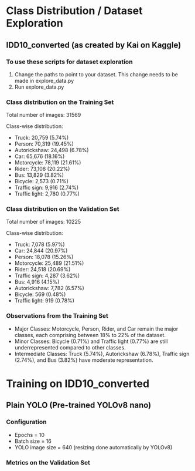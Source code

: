 # Class Distribution / Dataset Exploration

## IDD10_converted (as created by Kai on Kaggle)

### To use these scripts for dataset exploration

1. Change the paths to point to your dataset. This change needs to be made in explore_data.py
2. Run explore_data.py

### Class distribution on the Training Set
Total number of images: 31569

Class-wise distribution:
* Truck: 20,759 (5.74%)
* Person: 70,319 (19.45%)
* Autorickshaw: 24,498 (6.78%)
* Car: 65,676 (18.16%)
* Motorcycle: 78,119 (21.61%)
* Rider: 73,108 (20.22%)
* Bus: 13,829 (3.82%)
* Bicycle: 2,573 (0.71%)
* Traffic sign: 9,916 (2.74%)
* Traffic light: 2,780 (0.77%)

### Class distribution on the Validation Set
Total number of images: 10225

Class-wise distribution:
* Truck: 7,078 (5.97%)
* Car: 24,844 (20.97%)
* Person: 18,078 (15.26%)
* Motorcycle: 25,489 (21.51%)
* Rider: 24,518 (20.69%)
* Traffic sign: 4,287 (3.62%)
* Bus: 4,916 (4.15%)
* Autorickshaw: 7,782 (6.57%)
* Bicycle: 569 (0.48%)
* Traffic light: 919 (0.78%)

### Observations from the Training Set
* Major Classes: Motorcycle, Person, Rider, and Car remain the major classes, each comprising between 18% to 22% of the dataset.
* Minor Classes: Bicycle (0.71%) and Traffic light (0.77%) are still underrepresented compared to other classes.
* Intermediate Classes: Truck (5.74%), Autorickshaw (6.78%), Traffic sign (2.74%), and Bus (3.82%) have moderate representation.


# Training on IDD10_converted

## Plain YOLO (Pre-trained YOLOv8 nano)

### Configuration
* Epochs = 10
* Batch size = 16
* YOLO image size = 640 (resizing done automatically by YOLOv8)

### Metrics on the Validation Set

